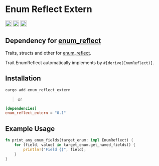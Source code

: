 # Enum Reflect Extern

[<img alt="github" src="https://img.shields.io/badge/github-hrykr%2Fenum--reflect--extern-blue?logo=github&label=github&link=https%3A%2F%2Fgithub.com%2Fhrykr%2Fenum-reflect-extern" height="20">](https://github.com/hrykr/enum-reflect_extern)
[<img alt="crates.io" src="https://img.shields.io/crates/v/enum_reflect_extern?logo=rust" height="20">](https://crates.io/crates/enum_reflect_extern)
[<img alt="crates.io" src="https://img.shields.io/docsrs/enum_reflect_extern?logo=docs.rs&label=docs.rs" height="20">](https://docs.rs/enum_reflect/latest/enum_reflect_extern/)

## Dependency for [enum_reflect](https://crates.io/crates/enum_reflect)

Traits, structs and other for [enum_reflect](https://crates.io/crates/enum_reflect).

Trait EnumReflect automatically implements by `#[derive(EnumReflect)]`.


## Installation

`cargo add enum_reflect_extern`
> or
```toml
[dependencies]
enum_reflect_extern = "0.1"
```

## Example Usage

```rust
fn print_any_enum_fields(target_enum: impl EnumReflect) {
    for (field, value) in target_enum.get_named_fields() {
        println!("Field {}", field);
    }
}
